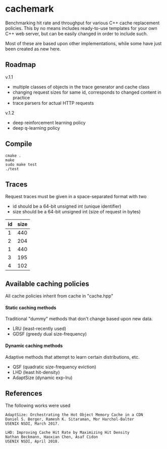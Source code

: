 # cachemark

Benchmarking hit rate and throughput for various C++ cache replacement policies. This by no means includes ready-to-use templates for your own C++ web server, but can be easily changed in order to include such.

Most of these are based upon other implementations, while some have just been created as new here.

## Roadmap

v.1.1

- multiple classes of objects in the trace generator and cache class
- changing request sizes for same id, corresponds to changed content in practice
- trace parsers for actual HTTP requests

v.1.2

- deep reinforcement learning policy
- deep q-learning policy

## Compile

    cmake .
    make
    sudo make test
    ./test

## Traces

Request traces must be given in a space-separated format with two
- id should be a 64-bit unsigned int (unique identifier)
- size should be a 64-bit unsigned int (size of request in bytes)

| id  | size |
| --- | ---- |
|   1 |  440 |
|   2 |  204 |
|   1 |  440 |
|   3 |  195 |
|   4 |  102 |


## Available caching policies
All cache policies inherit from cache in "cache.hpp"

#### Static caching methods
Traditional "dummy" methods that don't change based upon new data.

- LRU (least-recently used)
- GDSF (greedy dual size-frequency)

#### Dynamic caching methods
Adaptive methods that attempt to learn certain distributions, etc.

- QSF (quadratic size-frequency eviction)
- LHD (least hit-density)
- AdaptSize (dynamic exp-lru)

## References

The following works were used

    AdaptSize: Orchestrating the Hot Object Memory Cache in a CDN
    Daniel S. Berger, Ramesh K. Sitaraman, Mor Harchol-Balter
    USENIX NSDI, March 2017.
    
    LHD: Improving Cache Hit Rate by Maximizing Hit Density
    Nathan Beckmann, Haoxian Chen, Asaf Cidon
    USENIX NSDI, April 2018.
